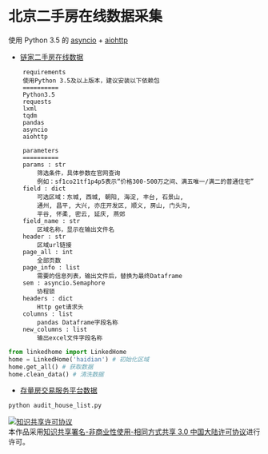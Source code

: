 # 北京二手房在线数据采集

使用 Python 3.5 的 [asyncio](https://docs.python.org/3/library/asyncio.html) + [aiohttp](http://aiohttp.readthedocs.io/en/stable/)

- [链家二手房在线数据](http://bj.lianjia.com/ershoufang/)

```
    requirements
    使用Python 3.5及以上版本，建议安装以下依赖包
    ==========
    Python3.5
    requests
    lxml
    tqdm
    pandas
    asyncio
    aiohttp

    parameters
    ==========
    params : str
        筛选条件，具体参数在官网查询
        例如：sf1co21tf1p4p5表示“价格300-500万之间、满五唯一/满二的普通住宅”
    field : dict
        可选区域：东城, 西城, 朝阳, 海淀, 丰台, 石景山,
        通州, 昌平, 大兴, 亦庄开发区, 顺义, 房山, 门头沟,
        平谷, 怀柔, 密云, 延庆, 燕郊
    field_name : str
        区域名称，显示在输出文件名
    header : str
        区域url链接
    page_all : int
        全部页数
    page_info : list
        需要的信息列表，输出文件后，替换为最终Dataframe
    sem : asyncio.Semaphore
        协程锁
    headers : dict
        Http get请求头
    columns : list
        pandas Dataframe字段名称
    new_columns : list
        输出excel文件字段名称
```

```python
from linkedhome import LinkedHome
home = LinkedHome('haidian') # 初始化区域
home.get_all() # 获取数据
home.clean_data() # 清洗数据
```

- [存量房交易服务平台数据](http://210.75.213.188/shh/portal/bjjs/audit_house_list.aspx)

```bash
python audit_house_list.py
```

<a rel="license" href="http://creativecommons.org/licenses/by-nc-sa/3.0/cn/"><img alt="知识共享许可协议" style="border-width:0" src="https://i.creativecommons.org/l/by-nc-sa/3.0/cn/88x31.png" /></a><br />本作品采用<a rel="license" href="http://creativecommons.org/licenses/by-nc-sa/3.0/cn/">知识共享署名-非商业性使用-相同方式共享 3.0 中国大陆许可协议</a>进行许可。
